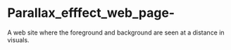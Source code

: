 # Parallax_efffect_web_page-
A web site where the foreground and background are seen at a distance in visuals.
